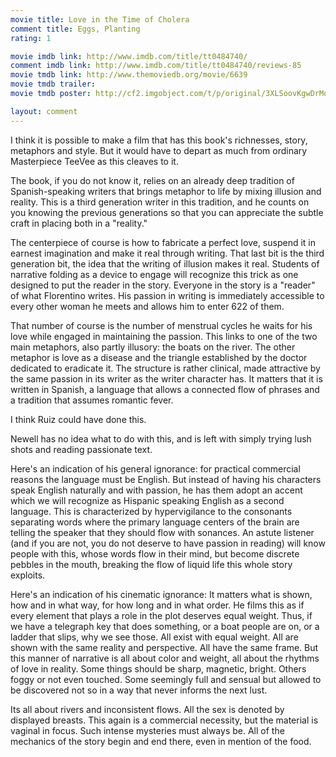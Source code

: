 ```yaml
---
movie title: Love in the Time of Cholera
comment title: Eggs, Planting
rating: 1

movie imdb link: http://www.imdb.com/title/tt0484740/
comment imdb link: http://www.imdb.com/title/tt0484740/reviews-85
movie tmdb link: http://www.themoviedb.org/movie/6639
movie tmdb trailer: 
movie tmdb poster: http://cf2.imgobject.com/t/p/original/3XLSoovKgwDrMqS3IROZ2BsxbBd.jpg

layout: comment
---
```


I think it is possible to make a film that has this book's richnesses, story, metaphors and style. But it would have to depart as much from ordinary Masterpiece TeeVee as this cleaves to it.

The book, if you do not know it, relies on an already deep tradition of Spanish-speaking writers that brings metaphor to life by mixing illusion and reality. This is a third generation writer in this tradition, and he counts on you knowing the previous generations so that you can appreciate the subtle craft in placing both in a "reality."

The centerpiece of course is how to fabricate a perfect love, suspend it in earnest imagination and make it real through writing. That last bit is the third generation bit, the idea that the writing of illusion makes it real. Students of narrative folding as a device to engage will recognize this trick as one designed to put the reader in the story. Everyone in the story is a "reader" of what Florentino writes. His passion in writing is immediately accessible to every other woman he meets and allows him to enter 622 of them.

That number of course is the number of menstrual cycles he waits for his love while engaged in maintaining the passion. This links to one of the two main metaphors, also partly illusory: the boats on the river. The other metaphor is love as a disease and the triangle established by the doctor dedicated to eradicate it. The structure is rather clinical, made attractive by the same passion in its writer as the writer character has. It matters that it is written in Spanish, a language that allows a connected flow of phrases and a tradition that assumes romantic fever.

I think Ruiz could have done this. 

Newell has no idea what to do with this, and is left with simply trying lush shots and reading passionate text.

Here's an indication of his general ignorance: for practical commercial reasons the language must be English. But instead of having his characters speak English naturally and with passion, he has them adopt an accent which we will recognize as Hispanic speaking English as a second language. This is characterized by hypervigilance to the consonants separating words where the primary language centers of the brain are telling the speaker that they should flow with sonances. An astute listener (and if you are not, you do not deserve to have passion in reading) will know people with this, whose words flow in their mind, but become discrete pebbles in the mouth, breaking the flow of liquid life this whole story exploits.

Here's an indication of his cinematic ignorance: It matters what is shown, how and in what way, for how long and in what order. He films this as if every element that plays a role in the plot deserves equal weight. Thus, if we have a telegraph key that does something, or a boat people are on, or a ladder that slips, why we see those. All exist with equal weight. All are shown with the same reality and perspective. All have the same frame. But this manner of narrative is all about color and weight, all about the rhythms of love in reality. Some things should be sharp, magnetic, bright. Others foggy or not even touched. Some seemingly full and sensual but allowed to be discovered not so in a way that never informs the next lust.

Its all about rivers and inconsistent flows. All the sex is denoted by displayed breasts. This again is a commercial necessity, but the material is vaginal in focus. Such intense mysteries must always be. All of the mechanics of the story begin and end there, even in mention of the food.